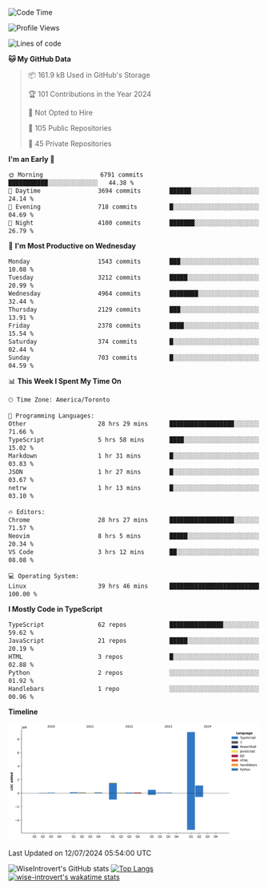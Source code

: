 <!--START_SECTION:waka-->
![Code Time](http://img.shields.io/badge/Code%20Time-1%2C887%20hrs%2027%20mins-blue)

![Profile Views](http://img.shields.io/badge/Profile%20Views-0-blue)

![Lines of code](https://img.shields.io/badge/From%20Hello%20World%20I%27ve%20Written-12.9%20million%20lines%20of%20code-blue)

**🐱 My GitHub Data** 

> 📦 161.9 kB Used in GitHub's Storage 
 > 
> 🏆 101 Contributions in the Year 2024
 > 
> 🚫 Not Opted to Hire
 > 
> 📜 105 Public Repositories 
 > 
> 🔑 45 Private Repositories 
 > 
**I'm an Early 🐤** 

```text
🌞 Morning                6791 commits        ███████████░░░░░░░░░░░░░░   44.38 % 
🌆 Daytime                3694 commits        ██████░░░░░░░░░░░░░░░░░░░   24.14 % 
🌃 Evening                718 commits         █░░░░░░░░░░░░░░░░░░░░░░░░   04.69 % 
🌙 Night                  4100 commits        ███████░░░░░░░░░░░░░░░░░░   26.79 % 
```
📅 **I'm Most Productive on Wednesday** 

```text
Monday                   1543 commits        ███░░░░░░░░░░░░░░░░░░░░░░   10.08 % 
Tuesday                  3212 commits        █████░░░░░░░░░░░░░░░░░░░░   20.99 % 
Wednesday                4964 commits        ████████░░░░░░░░░░░░░░░░░   32.44 % 
Thursday                 2129 commits        ███░░░░░░░░░░░░░░░░░░░░░░   13.91 % 
Friday                   2378 commits        ████░░░░░░░░░░░░░░░░░░░░░   15.54 % 
Saturday                 374 commits         █░░░░░░░░░░░░░░░░░░░░░░░░   02.44 % 
Sunday                   703 commits         █░░░░░░░░░░░░░░░░░░░░░░░░   04.59 % 
```


📊 **This Week I Spent My Time On** 

```text
🕑︎ Time Zone: America/Toronto

💬 Programming Languages: 
Other                    28 hrs 29 mins      ██████████████████░░░░░░░   71.66 % 
TypeScript               5 hrs 58 mins       ████░░░░░░░░░░░░░░░░░░░░░   15.02 % 
Markdown                 1 hr 31 mins        █░░░░░░░░░░░░░░░░░░░░░░░░   03.83 % 
JSON                     1 hr 27 mins        █░░░░░░░░░░░░░░░░░░░░░░░░   03.67 % 
netrw                    1 hr 13 mins        █░░░░░░░░░░░░░░░░░░░░░░░░   03.10 % 

🔥 Editors: 
Chrome                   28 hrs 27 mins      ██████████████████░░░░░░░   71.57 % 
Neovim                   8 hrs 5 mins        █████░░░░░░░░░░░░░░░░░░░░   20.34 % 
VS Code                  3 hrs 12 mins       ██░░░░░░░░░░░░░░░░░░░░░░░   08.08 % 

💻 Operating System: 
Linux                    39 hrs 46 mins      █████████████████████████   100.00 % 
```

**I Mostly Code in TypeScript** 

```text
TypeScript               62 repos            ███████████████░░░░░░░░░░   59.62 % 
JavaScript               21 repos            █████░░░░░░░░░░░░░░░░░░░░   20.19 % 
HTML                     3 repos             █░░░░░░░░░░░░░░░░░░░░░░░░   02.88 % 
Python                   2 repos             ░░░░░░░░░░░░░░░░░░░░░░░░░   01.92 % 
Handlebars               1 repo              ░░░░░░░░░░░░░░░░░░░░░░░░░   00.96 % 
```



**Timeline**

![Lines of Code chart](https://raw.githubusercontent.com/wise-introvert/wise-introvert/master/assets/bar_graph.png)


 Last Updated on 12/07/2024 05:54:00 UTC
<!--END_SECTION:waka-->

![WiseIntrovert's GitHub stats](https://github-readme-stats.vercel.app/api?username=wise-introvert&count_private=true&show_icons=true)
[![Top Langs](https://github-readme-stats.vercel.app/api/top-langs/?username=wise-introvert&langs_count=10)](https://github.com/anuraghazra/github-readme-stats)
[![wise-introvert's wakatime stats](https://github-readme-stats.vercel.app/api/wakatime?username=wiseintrovert)](https://github.com/anuraghazra/github-readme-stats)
